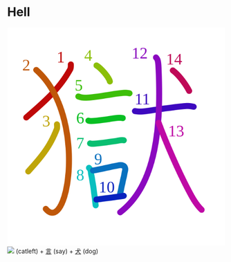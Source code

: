 # Hell
![獄](../kanji-colorize/7344.svg)
![](http://www.kanjidamage.com/assets/radsmall/cat-87560fe3c5ccdf4ce4fa603e0ea0ce299a8c8c5bf5851a4a53e8cf74cf652296.jpg) (catleft) + [言](言.md) (say) + [犬](犬.md) (dog) 